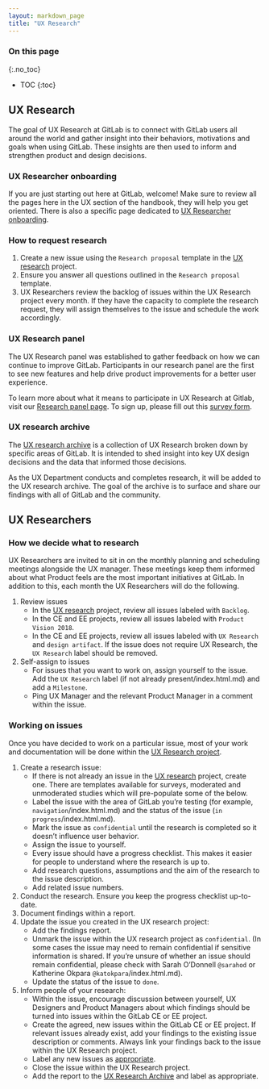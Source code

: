 ```yaml
---
layout: markdown_page
title: "UX Research"
---
```


### On this page

{:.no_toc}

- TOC
{:toc}

## UX Research

The goal of UX Research at GitLab is to connect with GitLab users all around the world and gather insight into their behaviors, motivations and goals when using GitLab. These insights are then used to inform and strengthen product and design decisions.

### UX Researcher onboarding

If you are just starting out here at GitLab, welcome! Make sure to review all the pages here in the UX section of the handbook, they will help you get oriented. There is also a specific page dedicated to [UX Researcher onboarding](https://github.com/isamu-isozaki/teamai_test/tree/master/engineering/ux/uxresearcher-onboarding/index.html.md).

### How to request research

1. Create a new issue using the `Research proposal` template in the [UX research](https://gitlab.com/gitlab-org/ux-research/index.html.md) project.
1. Ensure you answer all questions outlined in the `Research proposal` template.
1. UX Researchers review the backlog of issues within the UX Research project every month. If they have the capacity to complete the research request, they will assign themselves to the issue and schedule the work accordingly.

### UX Research panel

The UX Research panel was established to gather feedback on how we can continue to improve GitLab. Participants in our research panel are the first to see new features and help drive product improvements for a better user experience.

To learn more about what it means to participate in UX Research at Gitlab, visit our [Research panel page](/researchpanel/index.html.md/index.html.md). To sign up, please fill out this [survey form](https://gitlab.us3.list-manage.com/subscribe?u=195066e322642c622c0ecdde3&id=418480964e/index.html.md).

### UX research archive

The [UX research archive](https://github.com/isamu-isozaki/teamai_test/tree/master/engineering/ux/research-archive/index.html.md) is a collection of UX Research broken down by specific areas of GitLab. It is intended to shed insight into key UX design decisions and the data that informed those decisions.

As the UX Department conducts and completes research, it will be added to the UX research archive. The goal of the archive is to surface and share our findings with all of GitLab and the community.

## UX Researchers

### How we decide what to research

UX Researchers are invited to sit in on the monthly planning and scheduling meetings alongside the UX manager. These meetings keep them informed about what Product feels are the most important initiatives at GitLab. In addition to this, each month the UX Researchers will do the following.

1.  Review issues
    * In the [UX research](https://gitlab.com/gitlab-org/ux-research/index.html.md) project, review all issues labeled with `Backlog`.
    * In the CE and EE projects, review all issues labeled with `Product Vision 2018`.
    * In the CE and EE projects, review all issues labeled with `UX Research` and `design artifact`. If the issue does not require UX Research, the `UX Research` label should be removed.
1.  Self-assign to issues
    * For issues that you want to work on, assign yourself to the issue. Add the `UX Research` label (if not already present/index.html.md) and add a `Milestone`.
    * Ping UX Manager and the relevant Product Manager in a comment within the issue.

### Working on issues

Once you have decided to work on a particular issue, most of your work and documentation will be done within the [UX Research project](https://gitlab.com/gitlab-org/ux-research/index.html.md). 

1. Create a research issue:
    * If there is not already an issue in the [UX research](https://gitlab.com/gitlab-org/ux-research/index.html.md) project, create one. There are templates available for surveys, moderated and unmoderated studies which will pre-populate some of the below.
    * Label the issue with the area of GitLab you’re testing (for example, `navigation`/index.html.md) and the status of the issue (`in progress`/index.html.md).
    * Mark the issue as `confidential` until the research is completed so it doesn’t influence user behavior.
    * Assign the issue to yourself.
    * Every issue should have a progress checklist. This makes it easier for people to understand where the research is up to.
    * Add research questions, assumptions and the aim of the research to the issue description.
    * Add related issue numbers.
1. Conduct the research. Ensure you keep the progress checklist up-to-date.
1. Document findings within a report.
1. Update the issue you created in the UX research project:
    * Add the findings report.
    * Unmark the issue within the UX research project as `confidential`. (In some cases the issue may need to remain confidential if sensitive information is shared. If you’re unsure of whether an issue should remain confidential, please check with Sarah O’Donnell `@sarahod` or Katherine Okpara `@katokpara`/index.html.md).
    * Update the status of the issue to `done`.
1. Inform people of your research:
    * Within the issue, encourage discussion between yourself, UX Designers and Product Managers about which findings should be turned into issues within the GitLab CE or EE project.
    * Create the agreed, new issues within the GitLab CE or EE project. If relevant issues already exist, add your findings to the existing issue description or comments. Always link your findings back to the issue within the UX Research project.
    * Label any new issues as [appropriate](https://github.com/isamu-isozaki/teamai_test/tree/master/engineering/workflow/#workflow-labels/index.html.md).
    * Close the issue within the UX Research project.
    * Add the report to the [UX Research Archive](https://gitlab.com/gitlab-org/ux-research-archive/index.html.md) and label as appropriate.


[ux-guide]: https://docs.gitlab.com/ee/development/ux_guide/
[ux-label]: https://gitlab.com/groups/gitlab-org/issues?scope=all&state=opened&utf8=%E2%9C%93&label_name%5B%5D=UX
[ux-ready-label]: https://gitlab.com/groups/gitlab-org/issues?scope=all&state=opened&utf8=%E2%9C%93&label_name%5B%5D=UX+ready
[gitlab-design-project-readme]: https://gitlab.com/gitlab-org/gitlab-design/blob/master/README.md
[twitter-sheet]: https://docs.google.com/spreadsheets/d/1GDAUNujD1-eRYxAj4FIYbCyy8ltCwwIWqVTd9-gf4wA/edit
